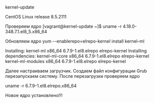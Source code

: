 kernel-update

CentOS Linux release 8.5.2111

Проверяем ядро
[vagrant@kernel-update ~]$ uname -r
4.18.0-348.7.1.el8_5.x86_64

Обновляем ядро
yum --enablerepo=elrepo-kernel install kernel-ml

Installing:
 kernel-ml                         x86_64           6.7.9-1.el8.elrepo           elrepo-kernel
Installing dependencies:
 kernel-ml-core                    x86_64            6.7.9-1.el8.elrepo          elrepo-kernel
 kernel-ml-modules                 x86_64            6.7.9-1.el8.elrepo           elrepo-kernel

Далее настраиваем загрузчик.
Создаем файл конфигурации Grub  перезапускаем систему.
После перезагрузки проверяем ядро

uname -r
6.7.9-1.el8.elrepo.x86_64

Новое ядро установлено!!!


